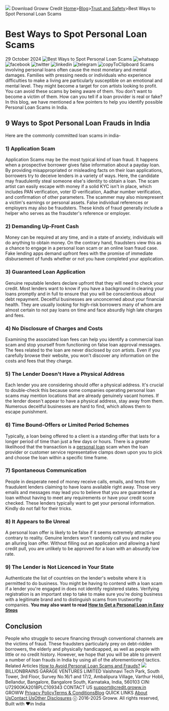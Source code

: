 [![](https://credit.groww.in/groww-credit-logo.png)](https://credit.groww.in/)
Download Groww Credit
[Home](https://credit.groww.in/)>[Blog](https://credit.groww.in/blog)>[Trust and Safety](https://credit.groww.in/blog/category/trust-and-safety)>Best Ways to Spot Personal Loan Scams
# Best Ways to Spot Personal Loan Scams
29 October 2024
![Best Ways to Spot Personal Loan Scams](https://credit.groww.in/_next/image?url=https%3A%2F%2Fcms-resources.groww.in%2Fuploads%2F3824232_23313d8f0b.jpg&w=1080&q=75)
![whatsapp](https://assets-netstorage.groww.in/web-assets/web-credit/prod/_next/static/media/whatsappHover.1d05ff00.svg)
![facebook](https://assets-netstorage.groww.in/web-assets/web-credit/prod/_next/static/media/facebookHover.1b8c6597.svg)
![twitter](https://assets-netstorage.groww.in/web-assets/web-credit/prod/_next/static/media/twitterHover.5a7a7947.svg)
![linkedin](https://assets-netstorage.groww.in/web-assets/web-credit/prod/_next/static/media/linkedinHover.091d2117.svg)
![telegram](https://assets-netstorage.groww.in/web-assets/web-credit/prod/_next/static/media/telegramHover.0ea658cc.svg)
![copyToClipboard](https://assets-netstorage.groww.in/web-assets/web-credit/prod/_next/static/media/copyHover.0edc2b0f.svg)
Scams involving personal loans often cause the most monetary and mental damages. Families with pressing needs or individuals who experience difficulties to make a living are particularly susceptible on an emotional and mental level. They might become a target for con artists looking to profit.
You can avoid these scams by being aware of them. You don't want to become a victim of them.
How can you tell if a loan provider is real or fake? In this blog, we have mentioned a few pointers to help you identify possible Personal Loan Scams in India.
## 9 Ways to Spot Personal Loan Frauds in India
Here are the commonly committed loan scams in india-
### **1) Application Scam**
Application Scams may be the most typical kind of loan fraud. It happens when a prospective borrower gives false information about a payday loan. By providing misappropriated or misleading facts on their loan applications, borrowers try to deceive lenders in a variety of ways.
Here, the candidate may fraudulently steal someone else's identity to obtain a loan. The scam artist can easily escape with money if a solid KYC isn't in place, which includes PAN verification, voter ID verification, Aadhar number verification, and confirmation of other parameters.
The scammer may also misrepresent a victim's earnings or personal assets. False individual references or employers may also be fraudsters. These kinds of fraud generally include a helper who serves as the fraudster's reference or employer.
### **2) Demanding Up-Front Cash**
Money can be required at any time, and in a state of anxiety, individuals will do anything to obtain money.
On the contrary hand, fraudsters view this as a chance to engage in a personal loan scam or an online loan fraud case. Fake lending apps demand upfront fees with the promise of immediate disbursement of funds whether or not you have completed your application.
### **3) Guaranteed Loan Application**
Genuine reputable lenders declare upfront that they will need to check your credit. Most lenders want to know if you have a background in clearing your loans promptly and in full to ensure that you will be conscientious about debt repayment.
Deceitful businesses are unconcerned about your financial health. They are usually looking for high-risk borrowers many of whom are almost certain to not pay loans on time and face absurdly high late charges and fees.
### 4) No Disclosure of Charges and Costs
Examining the associated loan fees can help you identify a commercial loan scam and stop yourself from functioning on false loan approval messages. The fees related to the loan are never disclosed by con artists.
Even if you carefully browse their website, you won't discover any information on the costs and fees that they charge.
### 5) The Lender Doesn't Have a Physical Address
Each lender you are considering should offer a physical address. It's crucial to double-check this because some companies operating personal loan scams may mention locations that are already genuinely vacant homes.
If the lender doesn't appear to have a physical address, stay away from them. Numerous deceitful businesses are hard to find, which allows them to escape punishment.
### 6) Time Bound-Offers or Limited Period Schemes
Typically, a loan being offered to a client is a standing offer that lasts for a longer period of time than just a few days or hours.
There is a greater likelihood that the transaction is a [personal loan](https://groww.in/loans/personal-loan) scam when the loan provider or customer service representative clamps down upon you to pick and choose the loan within a specific time frame.
### 7) Spontaneous Communication
People in desperate need of money receive calls, emails, and texts from fraudulent lenders claiming to have loans available right away. Those very emails and messages may lead you to believe that you are guaranteed a loan without having to meet any requirements or have your credit score checked.
These lenders typically want to get your personal information. Kindly do not fall for their tricks.
### 8) It Appears to Be Unreal
A personal loan offer is likely to be false if it seems extremely attractive contrary to reality. Genuine lenders won't randomly call you and make you an alluring loan offer.
Without filling out an application and allowing a hard credit pull, you are unlikely to be approved for a loan with an absurdly low rate.
### 9) The Lender is Not Licenced in Your State
Authenticate the list of countries on the lender's website where it is permitted to do business. You might be having to contend with a loan scam if a lender you're engaged in does not identify registered states.
Verifying registration is an important step to take to make sure you're doing business with a legitimate brand and to distinguish scams from trustworthy companies.
**You may also want to read [How to Get a Personal Loan in Easy Steps](https://groww.in/blog/how-to-get-personal-loan)**
## Conclusion
People who struggle to secure financing through conventional channels are the victims of fraud. These fraudsters particularly prey on debt-ridden borrowers, the elderly and physically handicapped, as well as people with little or no credit history.
However, we hope that you will be able to prevent a number of loan frauds in India by using all of the aforementioned tactics.
Related Articles
[How to Avoid Personal Loan Scams and Frauds?](https://credit.groww.in/blog/how-to-avoid-personal-loan-scams-and-frauds)
![](https://credit.groww.in/groww-credit-logo.png)
BILLIONBRAINS GARAGE VENTURES LIMITED
Vaishnavi Tech Park, South Tower,
3rd Floor, Survey No.16/1 and 17/2,
Ambalipura Village, Varthur Hobli,
Bellandur, Bangalore, Bangalore South,
Karnataka, India, 560103
CIN: U72900KA2018PLC109343
CONTACT US
support@credit.groww.in
GROWW
[Privacy Policy](https://credit.groww.in/pages/groww-credit-privacy-policy)[Terms & Conditions](https://credit.groww.in/pages/groww-credit-terms-of-service)[Blog](https://credit.groww.in/blog)
QUICK LINKS
[About Us](https://groww.in/about-us)[Contact Us](https://groww.in/help)[Other Disclosures](https://credit.groww.in/pages/other-disclosures)
ⓒ 2016-2025 Groww. All rights reserved, Built with ♥in India
